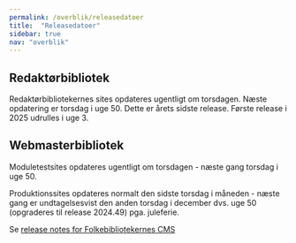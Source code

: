 ```yaml
---
permalink: /overblik/releasedatoer
title:  "Releasedatoer"
sidebar: true
nav: "overblik"
---
```


## Redaktørbibliotek

Redaktørbibliotekernes sites opdateres ugentligt om torsdagen. Næste opdatering er torsdag i uge 50. Dette er årets sidste release. Første release i 2025 udrulles i uge 3. 
 
## Webmasterbibliotek

Moduletestsites opdateres ugentligt om torsdagen - næste gang torsdag i uge 50.
 
Produktionssites opdateres normalt den sidste torsdag i måneden - næste gang er undtagelsesvist den anden torsdag i december dvs. uge 50 (opgraderes til release 2024.49) pga. juleferie. 
 
Se [release notes for Folkebibliotekernes CMS](https://www.folkebibliotekernescms.dk/main/overblik/release-notes/)
